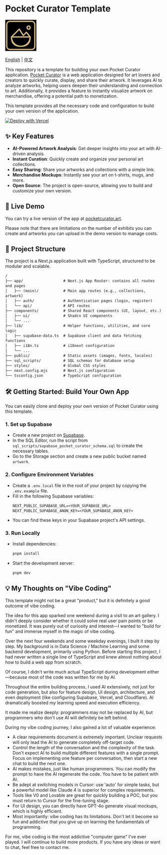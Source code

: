 # Pocket Curator Template

<img src="public/favicon.svg" alt="Pocket Curator Logo" width="100" height="100">

[English](README.md) | [中文](README.zh-CN.md)

This repository is a template for building your own Pocket Curator application. [Pocket Curator](https://www.pocketcurator.art/) is a web application designed for art lovers and creators to quickly curate, display, and share their artwork. It leverages AI to analyze artworks, helping users deepen their understanding and connection to art. Additionally, it provides a feature to instantly visualize artwork on merchandise, offering a potential path to monetization.

This template provides all the necessary code and configuration to build your own version of the application.

[![Deploy with Vercel](https://vercel.com/button)](https://vercel.com/new/clone?repository-url=https%3A%2F%2Fgithub.com%2Fppz-pro%2Fpocket-curator-template)

## ✨ Key Features

- **AI-Powered Artwork Analysis**: Get deeper insights into your art with AI-driven analysis.
- **Instant Curation**: Quickly create and organize your personal art collections.
- **Easy Sharing**: Share your artworks and collections with a simple link.
- **Merchandise Mockups**: Instantly see your art on t-shirts, mugs, and more.
- **Open Source**: The project is open-source, allowing you to build and customize your own version.

## 🚀 Live Demo

You can try a live version of the app at [pocketcurator.art](https://www.pocketcurator.art/).

Please note that there are limitations on the number of exhibits you can create and artworks you can upload in the demo version to manage costs.

## 📂 Project Structure

The project is a Next.js application built with TypeScript, structured to be modular and scalable.

```
/
├── app/                  # Next.js App Router: contains all routes and pages
│   ├── (main)/           # Main app routes (e.g., collections, artwork)
│   ├── auth/             # Authentication pages (login, register)
│   └── api/              # API routes
├── components/           # Shared React components (UI, layout, etc.)
│   ├── ui/               # Shadcn UI components
│   └── ...
├── lib/                  # Helper functions, utilities, and core logic
│   ├── supabase-data.ts  # Supabase client and data fetching functions
│   ├── i18n.ts           # i18next configuration
│   └── ...
├── public/               # Static assets (images, fonts, locales)
├── sql_scripts/          # SQL schemas for database setup
├── styles/               # Global CSS styles
├── next.config.mjs       # Next.js configuration
└── tsconfig.json         # TypeScript configuration
```

## 🛠️ Getting Started: Build Your Own App

You can easily clone and deploy your own version of Pocket Curator using this template.

### 1. Set up Supabase

- Create a new project on [Supabase](https://supabase.com/).
- In the SQL Editor, run the script from `sql_scripts/supabase_pocket_curator_schema.sql` to create the necessary tables.
- Go to the Storage section and create a new public bucket named `artwork`.

### 2. Configure Environment Variables

- Create a `.env.local` file in the root of your project by copying the `.env.example` file.
- Fill in the following Supabase variables:
  ```
  NEXT_PUBLIC_SUPABASE_URL=<YOUR_SUPABASE_URL>
  NEXT_PUBLIC_SUPABASE_ANON_KEY=<YOUR_SUPABASE_ANON_KEY>
  ```
- You can find these keys in your Supabase project's API settings.

### 3. Run Locally

- Install dependencies:
  ```bash
  pnpm install
  ```
- Start the development server:
  ```bash
  pnpm dev
  ```

## 💡 My Thoughts on "Vibe Coding"

This template might not be a great "product," but it is definitely a good outcome of vibe coding.

The idea for this app sparked one weekend during a visit to an art gallery. I didn't deeply consider whether it could solve real user pain points or be monetized. It was purely out of curiosity and interest—I wanted to "build for fun" and immerse myself in the magic of vibe coding.

Over the next four weekends and some weekday evenings, I built it step by step. My background is in Data Science / Machine Learning and some backend development, primarily using Python. Before starting this project, I had never written a single line of TypeScript and knew almost nothing about how to build a web app from scratch.

Of course, I didn't write much actual TypeScript during development either—because most of the code was written for me by AI.

Throughout the entire building process, I used AI extensively, not just for code generation, but also for feature design, UI design, architecture, and even deployment (like configuring Supabase, Vercel, and Cloudflare). AI dramatically boosted my learning speed and execution efficiency.

It made me realize deeply: programmers may not be replaced by AI, but programmers who don't use AI will definitely be left behind.

During my vibe coding journey, I also gained a lot of valuable experience:

- A clear requirements document is extremely important. Unclear requests will only lead the AI to generate completely off-target code.
- Control the length of the conversation and the complexity of the task. Don't expect AI to build multiple different features with a single prompt. Focus on implementing one feature per conversation, then start a new chat to build the next one.
- AI makes mistakes, just like human programmers. You can modify the prompt to have the AI regenerate the code. You have to be patient with AI.
- Be adept at switching models in Cursor: use 'auto' for simple tasks, but a powerful model like Claude 4 is superior for complex requirements.
- Tools like V0 and Lovable are great for quickly building a POC, but you must return to Cursor for the fine-tuning stage.
- For UI design, you can directly have GPT-4o generate visual mockups, which is highly efficient.
- Most importantly: vibe coding has its limitations. Don't let it become so fun and addictive that you give up on learning the fundamentals of programming.

For me, vibe coding is the most addictive "computer game" I've ever played. I will continue to build more products. If you have any ideas or want to chat, feel free to contact me.
